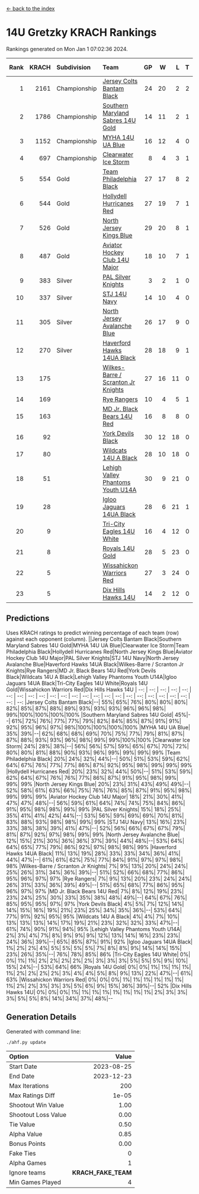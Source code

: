 [<- back to the index](readme.md)
# 14U Gretzky KRACH Rankings
Rankings generated on Mon Jan  1 07:02:36 2024.

Rank|KRACH|Subdivision|Team|GP|W|L|T|OTW|OTL|SoS|Exp Wins|Win Diff
---:|---:|:---|:---|---:|---:|---:|---:|---:|---:|---:|---:|---:
1|2161|Championship|[Jersey Colts Bantam Black](https://gamesheetstats.com/seasons/3659/teams/140580/schedule)|24|20|2|2|2|0|362|21.8|-0.0
2|1786|Championship|[Southern Maryland Sabres 14U Gold](https://gamesheetstats.com/seasons/3659/teams/140588/schedule)|14|11|2|1|0|0|458|12.3|-0.0
3|1152|Championship|[MYHA 14U UA Blue](https://gamesheetstats.com/seasons/3659/teams/140583/schedule)|16|12|4|0|2|2|467|12.8|-0.0
4|697|Championship|[Clearwater Ice Storm](https://gamesheetstats.com/seasons/3659/teams/142500/schedule)|8|4|3|1|0|0|759|5.3|-0.0
5|554|Gold|[Team Philadelphia Black](https://gamesheetstats.com/seasons/3659/teams/140590/schedule)|27|17|8|2|2|2|533|18.8|-0.0
6|544|Gold|[Hollydell Hurricanes Red](https://gamesheetstats.com/seasons/3659/teams/140578/schedule)|27|19|7|1|1|1|378|20.3|-0.0
7|526|Gold|[North Jersey Kings Blue](https://gamesheetstats.com/seasons/3659/teams/140585/schedule)|29|20|8|1|3|1|385|21.3|-0.0
8|487|Gold|[Aviator Hockey Club 14U Major](https://gamesheetstats.com/seasons/3659/teams/140575/schedule)|18|10|7|1|1|1|650|11.3|-0.0
9|383|Silver|[PAL Silver Knights](https://gamesheetstats.com/seasons/3659/teams/140614/schedule)|3|2|1|0|0|0|247|2.8|-0.0
10|337|Silver|[STJ 14U Navy](https://gamesheetstats.com/seasons/3659/teams/140589/schedule)|14|10|4|0|0|1|305|10.9|0.0
11|305|Silver|[North Jersey Avalanche Blue](https://gamesheetstats.com/seasons/3659/teams/140584/schedule)|26|17|9|0|0|1|372|17.9|0.0
12|270|Silver|[Haverford Hawks 14UA Black](https://gamesheetstats.com/seasons/3659/teams/140577/schedule)|28|18|9|1|0|2|330|19.4|0.0
13|175||[Wilkes-Barre / Scranton Jr Knights](https://gamesheetstats.com/seasons/3659/teams/140593/schedule)|27|16|11|0|2|0|242|16.9|0.0
14|169||[Rye Rangers](https://gamesheetstats.com/seasons/3659/teams/140587/schedule)|10|4|5|1|1|1|541|5.4|0.0
15|163||[MD Jr. Black Bears 14U Red](https://gamesheetstats.com/seasons/3659/teams/140581/schedule)|16|8|8|0|0|1|267|8.9|0.0
16|92||[York Devils Black](https://gamesheetstats.com/seasons/3659/teams/140595/schedule)|30|12|18|0|1|0|433|12.9|0.0
17|80||[Wildcats 14U A Black](https://gamesheetstats.com/seasons/3659/teams/140592/schedule)|28|10|18|0|1|2|514|10.9|0.0
18|51||[Lehigh Valley Phantoms Youth U14A](https://gamesheetstats.com/seasons/3659/teams/140582/schedule)|30|9|21|0|0|0|441|9.9|0.0
19|28||[Igloo Jaguars 14UA Black](https://gamesheetstats.com/seasons/3659/teams/140579/schedule)|28|6|21|1|0|0|396|7.4|0.0
20|9||[Tri-City Eagles 14U White](https://gamesheetstats.com/seasons/3659/teams/140591/schedule)|16|4|12|0|0|0|155|4.9|0.0
21|8||[Royals 14U Gold](https://gamesheetstats.com/seasons/3659/teams/140586/schedule)|28|5|23|0|0|1|149|5.9|0.0
22|5||[Wissahickon Warriors Red](https://gamesheetstats.com/seasons/3659/teams/140594/schedule)|27|3|24|0|0|0|243|3.9|0.0
23|5||[Dix Hills Hawks 14U](https://gamesheetstats.com/seasons/3659/teams/140576/schedule)|14|2|12|0|0|0|182|2.9|0.0

## Predictions
Uses KRACH ratings to predict winning percentage of each team (row) against each opponent (column).
||Jersey Colts Bantam Black|Southern Maryland Sabres 14U Gold|MYHA 14U UA Blue|Clearwater Ice Storm|Team Philadelphia Black|Hollydell Hurricanes Red|North Jersey Kings Blue|Aviator Hockey Club 14U Major|PAL Silver Knights|STJ 14U Navy|North Jersey Avalanche Blue|Haverford Hawks 14UA Black|Wilkes-Barre / Scranton Jr Knights|Rye Rangers|MD Jr. Black Bears 14U Red|York Devils Black|Wildcats 14U A Black|Lehigh Valley Phantoms Youth U14A|Igloo Jaguars 14UA Black|Tri-City Eagles 14U White|Royals 14U Gold|Wissahickon Warriors Red|Dix Hills Hawks 14U
| --: | --: | --: | --: | --: | --: | --: | --: | --: | --: | --: | --: | --: | --: | --: | --: | --: | --: | --: | --: | --: | --: | --: | --: 
|Jersey Colts Bantam Black|--| 55%| 65%| 76%| 80%| 80%| 80%| 82%| 85%| 87%| 88%| 89%| 93%| 93%| 93%| 96%| 96%| 98%| 99%|100%|100%|100%|100%
|Southern Maryland Sabres 14U Gold| 45%|--| 61%| 72%| 76%| 77%| 77%| 79%| 82%| 84%| 85%| 87%| 91%| 91%| 92%| 95%| 96%| 97%| 98%|100%|100%|100%|100%
|MYHA 14U UA Blue| 35%| 39%|--| 62%| 68%| 68%| 69%| 70%| 75%| 77%| 79%| 81%| 87%| 87%| 88%| 93%| 93%| 96%| 98%| 99%| 99%|100%|100%
|Clearwater Ice Storm| 24%| 28%| 38%|--| 56%| 56%| 57%| 59%| 65%| 67%| 70%| 72%| 80%| 80%| 81%| 88%| 90%| 93%| 96%| 99%| 99%| 99%| 99%
|Team Philadelphia Black| 20%| 24%| 32%| 44%|--| 50%| 51%| 53%| 59%| 62%| 64%| 67%| 76%| 77%| 77%| 86%| 87%| 92%| 95%| 98%| 99%| 99%| 99%
|Hollydell Hurricanes Red| 20%| 23%| 32%| 44%| 50%|--| 51%| 53%| 59%| 62%| 64%| 67%| 76%| 76%| 77%| 86%| 87%| 91%| 95%| 98%| 99%| 99%| 99%
|North Jersey Kings Blue| 20%| 23%| 31%| 43%| 49%| 49%|--| 52%| 58%| 61%| 63%| 66%| 75%| 76%| 76%| 85%| 87%| 91%| 95%| 98%| 99%| 99%| 99%
|Aviator Hockey Club 14U Major| 18%| 21%| 30%| 41%| 47%| 47%| 48%|--| 56%| 59%| 61%| 64%| 74%| 74%| 75%| 84%| 86%| 91%| 95%| 98%| 98%| 99%| 99%
|PAL Silver Knights| 15%| 18%| 25%| 35%| 41%| 41%| 42%| 44%|--| 53%| 56%| 59%| 69%| 69%| 70%| 81%| 83%| 88%| 93%| 98%| 98%| 99%| 99%
|STJ 14U Navy| 13%| 16%| 23%| 33%| 38%| 38%| 39%| 41%| 47%|--| 52%| 56%| 66%| 67%| 67%| 79%| 81%| 87%| 92%| 97%| 98%| 99%| 99%
|North Jersey Avalanche Blue| 12%| 15%| 21%| 30%| 36%| 36%| 37%| 39%| 44%| 48%|--| 53%| 64%| 64%| 65%| 77%| 79%| 86%| 92%| 97%| 98%| 98%| 99%
|Haverford Hawks 14UA Black| 11%| 13%| 19%| 28%| 33%| 33%| 34%| 36%| 41%| 44%| 47%|--| 61%| 61%| 62%| 75%| 77%| 84%| 91%| 97%| 97%| 98%| 98%
|Wilkes-Barre / Scranton Jr Knights|  7%|  9%| 13%| 20%| 24%| 24%| 25%| 26%| 31%| 34%| 36%| 39%|--| 51%| 52%| 66%| 68%| 77%| 86%| 95%| 96%| 97%| 97%
|Rye Rangers|  7%|  9%| 13%| 20%| 23%| 24%| 24%| 26%| 31%| 33%| 36%| 39%| 49%|--| 51%| 65%| 68%| 77%| 86%| 95%| 96%| 97%| 97%
|MD Jr. Black Bears 14U Red|  7%|  8%| 12%| 19%| 23%| 23%| 24%| 25%| 30%| 33%| 35%| 38%| 48%| 49%|--| 64%| 67%| 76%| 85%| 95%| 95%| 97%| 97%
|York Devils Black|  4%|  5%|  7%| 12%| 14%| 14%| 15%| 16%| 19%| 21%| 23%| 25%| 34%| 35%| 36%|--| 53%| 64%| 77%| 91%| 92%| 95%| 95%
|Wildcats 14U A Black|  4%|  4%|  7%| 10%| 13%| 13%| 13%| 14%| 17%| 19%| 21%| 23%| 32%| 32%| 33%| 47%|--| 61%| 74%| 90%| 91%| 94%| 95%
|Lehigh Valley Phantoms Youth U14A|  2%|  3%|  4%|  7%|  8%|  9%|  9%|  9%| 12%| 13%| 14%| 16%| 23%| 23%| 24%| 36%| 39%|--| 65%| 85%| 87%| 91%| 92%
|Igloo Jaguars 14UA Black|  1%|  2%|  2%|  4%|  5%|  5%|  5%|  5%|  7%|  8%|  8%|  9%| 14%| 14%| 15%| 23%| 26%| 35%|--| 76%| 78%| 85%| 86%
|Tri-City Eagles 14U White|  0%|  0%|  1%|  1%|  2%|  2%|  2%|  2%|  2%|  3%|  3%|  3%|  5%|  5%|  5%|  9%| 10%| 15%| 24%|--| 53%| 64%| 66%
|Royals 14U Gold|  0%|  0%|  1%|  1%|  1%|  1%|  1%|  2%|  2%|  2%|  2%|  3%|  4%|  4%|  5%|  8%|  9%| 13%| 22%| 47%|--| 61%| 63%
|Wissahickon Warriors Red|  0%|  0%|  0%|  1%|  1%|  1%|  1%|  1%|  1%|  1%|  2%|  2%|  3%|  3%|  3%|  5%|  6%|  9%| 15%| 36%| 39%|--| 52%
|Dix Hills Hawks 14U|  0%|  0%|  0%|  1%|  1%|  1%|  1%|  1%|  1%|  1%|  1%|  2%|  3%|  3%|  3%|  5%|  5%|  8%| 14%| 34%| 37%| 48%|--

## Generation Details

Generated with command line:
```
./ahf.py update
```

| Option | Value |
| :----- | ----: |
| Start Date | 2023-08-25 |
| End Date | 2023-12-23 |
| Max Iterations | 200 |
| Max Ratings Diff | 1e-05 |
| Shootout Win Value | 1.00 |
| Shootout Loss Value | 0.00 |
| Tie Value | 0.50 |
| Alpha Value | 0.85 |
| Bonus Points | 0.00 |
| Fake Ties | 0 |
| Alpha Games | 1 |
| Ignore teams | __KRACH_FAKE_TEAM__ |
| Min Games Played | 4 |

